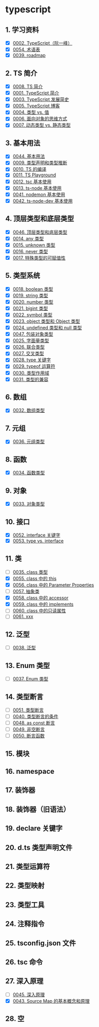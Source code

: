 # typescript


## 1. 学习资料

- [x] [0002. TypeScript（阮一峰）](https://tnotesjs.github.io/TNotes.typescript/notes/0002.%20TypeScript%EF%BC%88%E9%98%AE%E4%B8%80%E5%B3%B0%EF%BC%89/README)
- [x] [0054. 术语表](https://tnotesjs.github.io/TNotes.typescript/notes/0054.%20%E6%9C%AF%E8%AF%AD%E8%A1%A8/README)
- [x] [0039. roadmap](https://tnotesjs.github.io/TNotes.typescript/notes/0039.%20roadmap/README)

## 2. TS 简介

- [x] [0008. TS 简介](https://tnotesjs.github.io/TNotes.typescript/notes/0008.%20TS%20%E7%AE%80%E4%BB%8B/README)
- [x] [0001. TypeScript 简介](https://tnotesjs.github.io/TNotes.typescript/notes/0001.%20TypeScript%20%E7%AE%80%E4%BB%8B/README)
- [x] [0003. TypeScript 发展简史](https://tnotesjs.github.io/TNotes.typescript/notes/0003.%20TypeScript%20%E5%8F%91%E5%B1%95%E7%AE%80%E5%8F%B2/README)
- [x] [0005. TypeScript 博客](https://tnotesjs.github.io/TNotes.typescript/notes/0005.%20TypeScript%20%E5%8D%9A%E5%AE%A2/README)
- [x] [0004. 类型 vs. 值](https://tnotesjs.github.io/TNotes.typescript/notes/0004.%20%E7%B1%BB%E5%9E%8B%20vs.%20%E5%80%BC/README)
- [x] [0006. 面向对象的思维方式](https://tnotesjs.github.io/TNotes.typescript/notes/0006.%20%E9%9D%A2%E5%90%91%E5%AF%B9%E8%B1%A1%E7%9A%84%E6%80%9D%E7%BB%B4%E6%96%B9%E5%BC%8F/README)
- [x] [0007. 动态类型 vs. 静态类型](https://tnotesjs.github.io/TNotes.typescript/notes/0007.%20%E5%8A%A8%E6%80%81%E7%B1%BB%E5%9E%8B%20vs.%20%E9%9D%99%E6%80%81%E7%B1%BB%E5%9E%8B/README)

## 3. 基本用法

- [x] [0044. 基本用法](https://tnotesjs.github.io/TNotes.typescript/notes/0044.%20%E5%9F%BA%E6%9C%AC%E7%94%A8%E6%B3%95/README)
- [x] [0009. 类型声明和类型推断](https://tnotesjs.github.io/TNotes.typescript/notes/0009.%20%E7%B1%BB%E5%9E%8B%E5%A3%B0%E6%98%8E%E5%92%8C%E7%B1%BB%E5%9E%8B%E6%8E%A8%E6%96%AD/README)
- [x] [0010. TS 的编译](https://tnotesjs.github.io/TNotes.typescript/notes/0010.%20TS%20%E7%9A%84%E7%BC%96%E8%AF%91/README)
- [x] [0011. TS Playground](https://tnotesjs.github.io/TNotes.typescript/notes/0011.%20TS%20Playground/README)
- [x] [0012. tsc 基本使用](https://tnotesjs.github.io/TNotes.typescript/notes/0012.%20tsc%20%E5%9F%BA%E6%9C%AC%E4%BD%BF%E7%94%A8/README)
- [x] [0013. ts-node 基本使用](https://tnotesjs.github.io/TNotes.typescript/notes/0013.%20ts-node%20%E5%9F%BA%E6%9C%AC%E4%BD%BF%E7%94%A8/README)
- [x] [0041. nodemon 基本使用](https://tnotesjs.github.io/TNotes.typescript/notes/0041.%20nodemon%20%E5%9F%BA%E6%9C%AC%E4%BD%BF%E7%94%A8/README)
- [x] [0042. ts-node-dev 基本使用](https://tnotesjs.github.io/TNotes.typescript/notes/0042.%20ts-node-dev%20%E5%9F%BA%E6%9C%AC%E4%BD%BF%E7%94%A8/README)

## 4. 顶层类型和底层类型

- [x] [0046. 顶层类型和底层类型](https://tnotesjs.github.io/TNotes.typescript/notes/0046.%20%E9%A1%B6%E5%B1%82%E7%B1%BB%E5%9E%8B%E5%92%8C%E5%BA%95%E5%B1%82%E7%B1%BB%E5%9E%8B/README)
- [x] [0014. any 类型](https://tnotesjs.github.io/TNotes.typescript/notes/0014.%20any%20%E7%B1%BB%E5%9E%8B/README)
- [x] [0015. unknown 类型](https://tnotesjs.github.io/TNotes.typescript/notes/0015.%20unknown%20%E7%B1%BB%E5%9E%8B/README)
- [x] [0016. never 类型](https://tnotesjs.github.io/TNotes.typescript/notes/0016.%20never%20%E7%B1%BB%E5%9E%8B/README)
- [x] [0017. 特殊类型的可赋值性](https://tnotesjs.github.io/TNotes.typescript/notes/0017.%20%E7%89%B9%E6%AE%8A%E7%B1%BB%E5%9E%8B%E7%9A%84%E5%8F%AF%E8%B5%8B%E5%80%BC%E6%80%A7/README)

## 5. 类型系统

- [x] [0018. boolean 类型](https://tnotesjs.github.io/TNotes.typescript/notes/0018.%20boolean%20%E7%B1%BB%E5%9E%8B/README)
- [x] [0019. string 类型](https://tnotesjs.github.io/TNotes.typescript/notes/0019.%20string%20%E7%B1%BB%E5%9E%8B/README)
- [x] [0020. number 类型](https://tnotesjs.github.io/TNotes.typescript/notes/0020.%20number%20%E7%B1%BB%E5%9E%8B/README)
- [x] [0021. bigint 类型](https://tnotesjs.github.io/TNotes.typescript/notes/0021.%20bigint%20%E7%B1%BB%E5%9E%8B/README)
- [x] [0022. symbol 类型](https://tnotesjs.github.io/TNotes.typescript/notes/0022.%20symbol%20%E7%B1%BB%E5%9E%8B/README)
- [x] [0023. object 类型和 Object 类型](https://tnotesjs.github.io/TNotes.typescript/notes/0023.%20object%20%E7%B1%BB%E5%9E%8B%E5%92%8C%20Object%20%E7%B1%BB%E5%9E%8B/README)
- [x] [0024. undefined 类型和 null 类型](https://tnotesjs.github.io/TNotes.typescript/notes/0024.%20undefined%20%E7%B1%BB%E5%9E%8B%E5%92%8C%20null%20%E7%B1%BB%E5%9E%8B/README)
- [x] [0047. 包装对象类型](https://tnotesjs.github.io/TNotes.typescript/notes/0047.%20%E5%8C%85%E8%A3%85%E5%AF%B9%E8%B1%A1%E7%B1%BB%E5%9E%8B/README)
- [x] [0025. 字面量类型](https://tnotesjs.github.io/TNotes.typescript/notes/0025.%20%E5%AD%97%E9%9D%A2%E9%87%8F%E7%B1%BB%E5%9E%8B/README)
- [x] [0026. 联合类型](https://tnotesjs.github.io/TNotes.typescript/notes/0026.%20%E8%81%94%E5%90%88%E7%B1%BB%E5%9E%8B/README)
- [x] [0027. 交叉类型](https://tnotesjs.github.io/TNotes.typescript/notes/0027.%20%E4%BA%A4%E5%8F%89%E7%B1%BB%E5%9E%8B/README)
- [x] [0028. type 关键字](https://tnotesjs.github.io/TNotes.typescript/notes/0028.%20type%20%E5%85%B3%E9%94%AE%E5%AD%97/README)
- [x] [0029. typeof 运算符](https://tnotesjs.github.io/TNotes.typescript/notes/0029.%20typeof%20%E8%BF%90%E7%AE%97%E7%AC%A6/README)
- [x] [0030. 类型作用域](https://tnotesjs.github.io/TNotes.typescript/notes/0030.%20%E7%B1%BB%E5%9E%8B%E4%BD%9C%E7%94%A8%E5%9F%9F/README)
- [x] [0031. 类型的兼容](https://tnotesjs.github.io/TNotes.typescript/notes/0031.%20%E7%B1%BB%E5%9E%8B%E7%9A%84%E5%85%BC%E5%AE%B9/README)

## 6. 数组

- [x] [0032. 数组类型](https://tnotesjs.github.io/TNotes.typescript/notes/0032.%20%E6%95%B0%E7%BB%84%E7%B1%BB%E5%9E%8B/README)

## 7. 元组

- [x] [0036. 元组类型](https://tnotesjs.github.io/TNotes.typescript/notes/0036.%20%E5%85%83%E7%BB%84%E7%B1%BB%E5%9E%8B/README)

## 8. 函数

- [x] [0034. 函数类型](https://tnotesjs.github.io/TNotes.typescript/notes/0034.%20%E5%87%BD%E6%95%B0%E7%B1%BB%E5%9E%8B/README)

## 9. 对象

- [x] [0033. 对象类型](https://tnotesjs.github.io/TNotes.typescript/notes/0033.%20%E5%AF%B9%E8%B1%A1%E7%B1%BB%E5%9E%8B/README)

## 10. 接口

- [x] [0052. interface 关键字](https://tnotesjs.github.io/TNotes.typescript/notes/0052.%20interface%20%E5%85%B3%E9%94%AE%E5%AD%97/README)
- [x] [0053. type vs. interface](https://tnotesjs.github.io/TNotes.typescript/notes/0053.%20type%20vs.%20interface/README)

## 11. 类

- [ ] [0035. class 类型](https://tnotesjs.github.io/TNotes.typescript/notes/0035.%20class%20%E7%B1%BB%E5%9E%8B/README)
- [x] [0055. class 中的 this](https://tnotesjs.github.io/TNotes.typescript/notes/0055.%20class%20%E4%B8%AD%E7%9A%84%20this/README)
- [x] [0056. class 中的 Parameter Properties](https://tnotesjs.github.io/TNotes.typescript/notes/0056.%20class%20%E4%B8%AD%E7%9A%84%20Parameter%20Properties/README)
- [ ] [0057. 抽象类](https://tnotesjs.github.io/TNotes.typescript/notes/0057.%20%E6%8A%BD%E8%B1%A1%E7%B1%BB/README)
- [x] [0058. class 中的 accessor](https://tnotesjs.github.io/TNotes.typescript/notes/0058.%20class%20%E4%B8%AD%E7%9A%84%20accessor/README)
- [x] [0059. class 中的 implements](https://tnotesjs.github.io/TNotes.typescript/notes/0059.%20class%20%E4%B8%AD%E7%9A%84%20implements/README)
- [ ] [0060. class 中的只读属性](https://tnotesjs.github.io/TNotes.typescript/notes/0060.%20class%20%E4%B8%AD%E7%9A%84%E5%8F%AA%E8%AF%BB%E5%B1%9E%E6%80%A7/README)
- [ ] [0061. xxx](https://tnotesjs.github.io/TNotes.typescript/notes/0061.%20xxx/README)

## 12. 泛型

- [ ] [0038. 泛型](https://tnotesjs.github.io/TNotes.typescript/notes/0038.%20%E6%B3%9B%E5%9E%8B/README)

## 13. Enum 类型

- [ ] [0037. Enum 类型](https://tnotesjs.github.io/TNotes.typescript/notes/0037.%20Enum%20%E7%B1%BB%E5%9E%8B/README)

## 14. 类型断言

- [ ] [0051. 类型断言](https://tnotesjs.github.io/TNotes.typescript/notes/0051.%20%E7%B1%BB%E5%9E%8B%E6%96%AD%E8%A8%80/README)
- [ ] [0040. 类型断言的条件](https://tnotesjs.github.io/TNotes.typescript/notes/0040.%20%E7%B1%BB%E5%9E%8B%E6%96%AD%E8%A8%80%E7%9A%84%E6%9D%A1%E4%BB%B6/README)
- [ ] [0048. as const 断言](https://tnotesjs.github.io/TNotes.typescript/notes/0048.%20as%20const%20%E6%96%AD%E8%A8%80/README)
- [ ] [0049. 非空断言](https://tnotesjs.github.io/TNotes.typescript/notes/0049.%20%E9%9D%9E%E7%A9%BA%E6%96%AD%E8%A8%80/README)
- [ ] [0050. 断言函数](https://tnotesjs.github.io/TNotes.typescript/notes/0050.%20%E6%96%AD%E8%A8%80%E5%87%BD%E6%95%B0/README)

## 15. 模块

## 16. namespace

## 17. 装饰器

## 18. 装饰器（旧语法）

## 19. declare 关键字

## 20. d.ts 类型声明文件

## 21. 类型运算符

## 22. 类型映射

## 23. 类型工具

## 24. 注释指令

## 25. tsconfig.json 文件

## 26. tsc 命令

## 27. 深入原理

- [ ] [0045. 深入原理](https://tnotesjs.github.io/TNotes.typescript/notes/0045.%20%E6%B7%B1%E5%85%A5%E5%8E%9F%E7%90%86/README)
- [x] [0043. Source Map 的基本概念和原理](https://tnotesjs.github.io/TNotes.typescript/notes/0043.%20Source%20Map%20%E7%9A%84%E5%9F%BA%E6%9C%AC%E6%A6%82%E5%BF%B5%E5%92%8C%E5%8E%9F%E7%90%86/README)

## 28. 空
